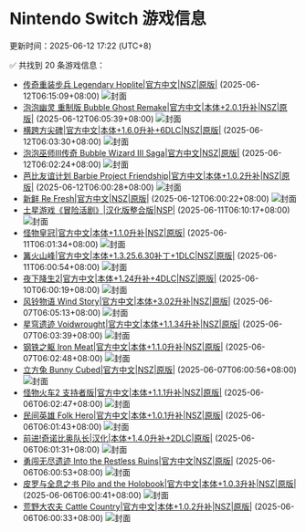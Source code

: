 # Nintendo Switch 游戏信息
更新时间：2025-06-12 17:22 (UTC+8)

✅ 共找到 20 条游戏信息：

- [传奇重装步兵 Legendary Hoplite|官方中文|NSZ|原版|](https://www.gamer520.com/94306.html) (2025-06-12T06:15:09+08:00)
  ![封面](https://shared.cdn.queniuqe.com/store_item_assets/steam/apps/1479810/capsule_616x353_schinese.jpg?t=1706885294)
- [泡泡幽灵 重制版 Bubble Ghost Remake|官方中文|本体+2.0.1升补|NSZ|原版|](https://www.gamer520.com/91172.html) (2025-06-12T06:05:39+08:00)
  ![封面](https://shared.cdn.queniuqe.com/store_item_assets/steam/apps/2412240/capsule_616x353.jpg?t=1743031022)
- [横跨方尖碑|官方中文|本体+1.6.0升补+6DLC|NSZ|原版|](https://www.gamer520.com/74277.html) (2025-06-12T06:03:30+08:00)
  ![封面](https://shared.cdn.queniuqe.com/store_item_assets/steam/apps/2666340/capsule_616x353.jpg?t=1701957662)
- [泡泡巫师III传奇 Bubble Wizard III Saga|官方中文|NSZ|原版|](https://www.gamer520.com/94304.html) (2025-06-12T06:02:24+08:00)
  ![封面](https://assets.nintendo.com/image/upload/ar_16:9,c_lpad,w_1240/b_white/f_auto/q_auto/ncom/software/switch/70010000096552/2548498f0660fb80c6466dc7a86f6501feede488a48ff43d8ffa3df3c42fb6da)
- [芭比友谊计划 Barbie Project Friendship|官方中文|本体+1.0.2升补|NSZ|原版|](https://www.gamer520.com/84190.html) (2025-06-12T06:00:28+08:00)
  ![封面](https://shared.cdn.queniuqe.com/store_item_assets/steam/apps/2478330/capsule_616x353.jpg?t=1729844369)
- [新鲜 Re Fresh|官方中文|NSZ|原版|](https://www.gamer520.com/94296.html) (2025-06-12T06:00:22+08:00)
  ![封面](https://shared.cdn.queniuqe.com/store_item_assets/steam/apps/2297650/capsule_616x353.jpg?t=1749227367)
- [土星游戏《冒险活剧》|汉化版整合版|NSP|](https://www.gamer520.com/94253.html) (2025-06-11T06:10:17+08:00)
  ![封面](https://s1.imagehub.cc/images/2025/06/11/8a8927b77c0c685a91d84f4146062d4d.jpg)
- [怪物皇冠|官方中文|本体+1.1.0升补|NSZ|原版|](https://www.gamer520.com/23220.html) (2025-06-11T06:01:34+08:00)
  ![封面](https://shared.cdn.queniuqe.com/store_item_assets/steam/apps/830370/capsule_616x353.jpg?t=1665659381)
- [篝火山峰|官方中文|本体+1.3.25.6.30补丁+1DLC|NSZ|原版|](https://www.gamer520.com/22505.html) (2025-06-11T06:00:54+08:00)
  ![封面](https://shared.cdn.queniuqe.com/store_item_assets/steam/apps/1147890/capsule_616x353.jpg?t=1749309863)
- [夜下降生2|官方中文|本体+1.24升补+4DLC|NSZ|原版|](https://www.gamer520.com/71383.html) (2025-06-10T06:00:19+08:00)
  ![封面](https://shared.cdn.queniuqe.com/store_item_assets/steam/apps/2076010/capsule_616x353.jpg?t=1706142345)
- [风铃物语 Wind Story|官方中文|本体+3.02升补|NSZ|原版|](https://www.gamer520.com/91247.html) (2025-06-07T06:05:13+08:00)
  ![封面](https://shared.cdn.queniuqe.com/store_item_assets/steam/apps/3029500/capsule_616x353_schinese.jpg?t=1744117903)
- [星穹遗迹 Voidwrought|官方中文|本体+1.1.34升补|NSZ|原版|](https://www.gamer520.com/83824.html) (2025-06-07T06:03:39+08:00)
  ![封面](https://shared.cdn.queniuqe.com/store_item_assets/steam/apps/2014550/capsule_616x353.jpg?t=1729675216)
- [钢铁之躯 Iron Meat|官方中文|本体+1.1.0升补|NSZ|原版|](https://www.gamer520.com/82458.html) (2025-06-07T06:02:48+08:00)
  ![封面](https://shared.cdn.queniuqe.com/store_item_assets/steam/apps/1157740/capsule_616x353.jpg?t=1727323261)
- [立方兔 Bunny Cubed|官方中文|NSZ|原版|](https://www.gamer520.com/94067.html) (2025-06-07T06:00:56+08:00)
  ![封面](https://img-eshop.cdn.nintendo.net/i/ba95dbac605c96c39b061e0d3fa2dc4ce5f505ce3c0b82ef1cb184d822fed8de.jpg?w=1920)
- [怪物火车2 支持者版|官方中文|本体+1.1.1升补|NSZ|原版|](https://www.gamer520.com/93184.html) (2025-06-06T06:02:47+08:00)
  ![封面](https://s1.imagehub.cc/images/2025/05/22/a41051caaa6604d8b4e7fbc37c1db557.jpg)
- [民间英雄 Folk Hero|官方中文|本体+1.0.1升补|NSZ|原版|](https://www.gamer520.com/94021.html) (2025-06-06T06:01:43+08:00)
  ![封面](https://shared.cdn.queniuqe.com/store_item_assets/steam/apps/2342150/capsule_616x353.jpg?t=1741255756)
- [前进!奇诺比奥队长|汉化|本体+1.4.0升补+2DLC|原版|](https://www.gamer520.com/7582.html) (2025-06-06T06:01:31+08:00)
  ![封面](https://ig.freer.blog/upload/art_editor/20201129-1/427fa9532cca7762c87ada8e594caa76.jpg)
- [勇闯无尽遗迹 Into the Restless Ruins|官方中文|NSZ|原版|](https://www.gamer520.com/94004.html) (2025-06-06T06:00:53+08:00)
  ![封面](https://shared.cdn.queniuqe.com/store_item_assets/steam/apps/2877770/capsule_616x353.jpg?t=1747747006)
- [皮罗与全息之书 Pilo and the Holobook|官方中文|本体+1.0.3升补|NSZ|原版|](https://www.gamer520.com/91095.html) (2025-06-06T06:00:41+08:00)
  ![封面](https://ig.2468c.com/2025/04/11/cbc8b23f750e1.jpg)
- [荒野大农夫 Cattle Country|官方中文|本体+1.0.2升补|NSZ|原版|](https://www.gamer520.com/94019.html) (2025-06-06T06:00:33+08:00)
  ![封面](https://shared.cdn.queniuqe.com/store_item_assets/steam/apps/2818150/capsule_616x353.jpg?t=1748355228)
